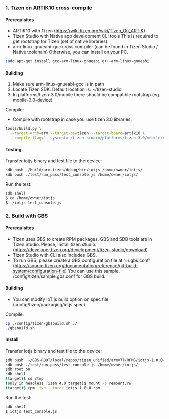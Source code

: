 
### 1. Tizen on ARTIK10 cross-compile

#### Prerequisites

* ARTIK10 with Tizen (https://wiki.tizen.org/wiki/Tizen_On_ARTIK)
* Tizen Studio with Native app development CLI tools
  This is required to get rootstrap for Tizen (set of native libraries).
* arm-linux-gnueabi-gcc cross compiler (can be found in Tizen Studio / Native toolchain)
  Otherwise, you can install on your PC.
```bash
sudo apt-get install gcc-arm-linux-gnueabi g++-arm-linux-gnueabi
```
  
#### Building
1. Make sure arm-linux-gnueabi-gcc is in path
2. Locate Tizen SDK. Default location is: ~/tizen-studio
3. In platforms/tizen-3.0/mobile there should be compatible rootstrap (eg. mobile-3.0-device) 

Compile:
* Compile with rootstrap in case you use tizen 3.0 libraries.
``` bash
tools/build.py \
  --target-arch=arm --target-os=tizen --target-board=artik10 \
  --compile-flag="--sysroot=~/tizen-studio/platforms/tizen-3.0/mobile/rootstraps/mobile-3.0-device.core/"
```

#### Testing
Transfer iotjs binary and test file to the device:
``` bash
sdb push ./build/arm-tizen/debug/bin/iotjs /home/owner/iotjs/
sdb push ./test/run_pass/test_console.js /home/owner/iotjs/
```

Run the test:
``` bash
sdb shell
$ cd /home/owner/iotjs
$ ./iotjs test_console.js
```


### 2. Build with GBS
#### Prerequisites
* Tizen uses GBS to create RPM packages.
 GBS and SDB tools are in Tizen Studio. Please, install tizen studio. 
 (https://developer.tizen.org/development/tizen-studio/download)
* Tizen Studio with CLI also includes GBS.
* To run GBS, please create a GBS configuration file at '~/.gbs.conf'
 (https://source.tizen.org/documentation/reference/git-build-system/configuration-file)
 You can use this sample, /config/tizen/sample.gbs.conf for GBS build.
 
#### Building
* You can modify IoT.js build option on spec file. (config/tizen/packaging/iotjs.spec)

Compile:
``` bash
cp ./config/tizen/gbsbuild.sh ./
./gbsbuild.sh
```
 
#### Install

Transfer iotjs binary and test file to the device:
``` bash
sdb push  ~/GBS-ROOT/local/repos/tizen_unified/armv7l/RPMS/iotjs-1.0.0-0.armv7l.rpm /tmp
sdb push ./test/run_pass/test_console.js /home/owner/iotjs/
sdb root on
sdb shell
(target)$ cd /tmp
(only in headless Tizen 4.0 target)$ mount -o remount,rw
(target)$ rpm -ivh --force iotjs-1.0.0.rpm
```

Run the test:
``` bash
sdb shell
$ iotjs test_console.js
```